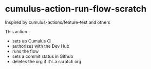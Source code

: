 # cumulus-action-run-flow-scratch
Inspired by cumulus-actions/feature-test and others

This action :
- sets up Cumulus CI
- authorizes with the Dev Hub
- runs the flow
- sets a commit status in Github
- deletes the org if it's a scratch org
